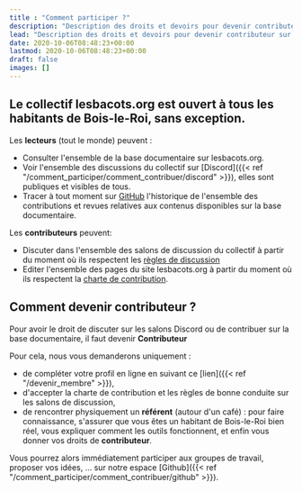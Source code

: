 ```yaml
---
title : "Comment participer ?"
description: "Description des droits et devoirs pour devenir contributeur sur lesbacots.org"
lead: "Description des droits et devoirs pour devenir contributeur sur lesbacots.org"
date: 2020-10-06T08:48:23+00:00
lastmod: 2020-10-06T08:48:23+00:00
draft: false
images: []
---
```


## Le collectif lesbacots.org est ouvert à tous les habitants de Bois-le-Roi, sans exception. ##

Les **lecteurs** (tout le monde) peuvent :
- Consulter l'ensemble de la base documentaire sur lesbacots.org.
- Voir l'ensemble des discussions du collectif sur [Discord]({{< ref "/comment_participer/comment_contribuer/discord" >}}), elles sont publiques et visibles de tous.
- Tracer à tout moment sur [GitHub](https://github.com/les-bacots/les-bacots.github.io) l'historique de l'ensemble des contributions et revues relatives aux contenus disponibles sur la base documentaire.

Les **contributeurs** peuvent:
- Discuter dans l'ensemble des salons de discussion du collectif à partir du moment où ils respectent les [règles de discussion](https://www.lesbacots.org/comment_participer/chartes/discussion_discord/)
- Editer l'ensemble des pages du site lesbacots.org à partir du moment où ils respectent la [charte de contribution](https://www.lesbacots.org/comment_participer/chartes/contribution_site/).

## Comment devenir contributeur ?
Pour avoir le droit de discuter sur les salons Discord ou de contribuer sur la base documentaire, il faut devenir **Contributeur**

Pour cela, nous vous demanderons uniquement :
- de compléter votre profil en ligne en suivant ce [lien]({{< ref "/devenir_membre" >}}),
- d'accepter la charte de contribution et les règles de bonne conduite sur les salons de discussion,
- de rencontrer physiquement un **référent** (autour d'un café) : pour faire connaissance, s'assurer que vous êtes un habitant de Bois-le-Roi bien réel, vous expliquer comment  les outils fonctionnent, et enfin vous donner vos droits de **contributeur**.

Vous pourrez alors immédiatement participer aux groupes de travail, proposer vos idées, ... sur notre espace [Github]({{< ref "/comment_participer/comment_contribuer/github" >}}).

